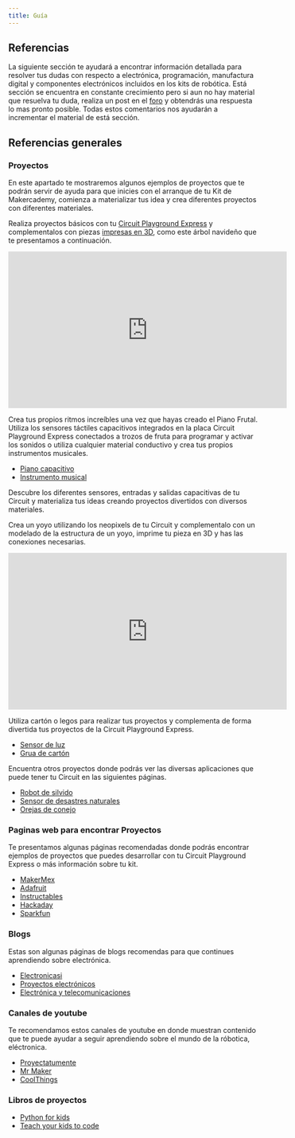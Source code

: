 ```yaml
---
title: Guía
---
```

## Referencias
La siguiente sección te ayudará a encontrar información detallada para resolver tus dudas con respecto a electrónica, programación, manufactura digital y componentes electrónicos incluidos en los kits de robótica.
Está sección se encuentra en constante crecimiento pero si aun no hay material que resuelva tu duda, realiza un post en el [foro](http://makermex.com/forum/makercademy-124) y obtendrás una respuesta lo mas pronto posible.
Todas estos comentarios nos ayudarán a incrementar el material de está sección.


## Referencias generales
### Proyectos 
En este apartado te mostraremos algunos ejemplos de proyectos que te podrán servir de ayuda para que inicies con el arranque de tu Kit de Makercademy, comienza a materializar tus idea y crea diferentes proyectos con diferentes materiales.

Realiza proyectos básicos con tu [Circuit Playground Express](http://learn.makercademy.com/modules/referencias/cpx/) y complementalos con piezas [impresas en 3D](http://learn.makercademy.com/modules/referencias/Impresion3D/), como este árbol navideño que te presentamos a continuación.
<iframe width="560" height="315" src="https://www.youtube.com/embed/9Ey22pLd3n8" frameborder="0" allow="accelerometer; autoplay; encrypted-media; gyroscope; picture-in-picture" allowfullscreen></iframe>

Crea tus propios ritmos increíbles una vez que hayas creado el Piano Frutal. Utiliza los sensores táctiles capacitivos integrados en la placa Circuit Playground Express conectados a trozos de fruta para programar y activar los sonidos o utiliza cualquier material conductivo y crea tus propios instrumentos musicales. 
- [Piano capacitivo](http://learn.makercademy.com/modules/referencias/Impresion3D/)
- [Instrumento musical](https://www.youtube.com/watch?v=WNB-ImD3eZ4)

Descubre los diferentes sensores, entradas y salidas capacitivas de tu Circuit y materializa tus ideas creando proyectos divertidos con diversos materiales.

Crea un yoyo utilizando los neopixels de tu Circuit y complementalo con un modelado de la estructura de un yoyo, imprime tu pieza en 3D y has las conexiones necesarias.
<iframe width="560" height="315" src="https://www.youtube.com/embed/CDZkRf4xXTg" frameborder="0" allow="accelerometer; autoplay; encrypted-media; gyroscope; picture-in-picture" allowfullscreen></iframe>

Utiliza cartón o legos para realizar tus proyectos y complementa de forma divertida tus proyectos de la Circuit Playground Express. 
- [Sensor de luz](https://www.youtube.com/watch?v=k4LbZrmseO4)
- [Grua de cartón](https://www.youtube.com/watch?v=d88VJP7LGy0)

Encuentra otros proyectos donde podrás ver las diversas aplicaciones que puede tener tu Circuit en las siguientes páginas.
- [Robot de silvido](https://www.youtube.com/watch?v=Z5jgWYZvavE)
- [Sensor de desastres naturales](https://www.youtube.com/watch?v=QJrkLUsTELQ9)
- [Orejas de conejo](https://www.youtube.com/watch?v=-e9c_cxSAGQ)

### Paginas web para encontrar Proyectos

Te presentamos algunas páginas recomendadas donde podrás encontrar ejemplos de proyectos que puedes desarrollar con tu Circuit Playground Express o más información sobre tu kit.

- [MakerMex](http://www.makermex.com/blog/educacion-maker-3)
- [Adafruit](https://adafruit.com)
- [Instructables](https://www.instructables.com/)
- [Hackaday](https://hackaday.com)
- [Sparkfun](https://sparkfun.com)

### Blogs

Estas son algunas páginas de blogs recomendas para que continues aprendiendo sobre electrónica.

- [Electronicasi](http://www.electronicasi.com/)
- [Proyectos electrónicos](http://proyectoselectronics.blogspot.com/)
- [Electrónica y telecomunicaciones](http://electronicaytelecomunicaciones-jc.blogspot.com/2017/08/proyectos-electronicos-pdf.html)

### Canales de youtube

Te recomendamos estos canales de youtube en donde muestran contenido que te puede ayudar a seguir aprendiendo sobre el mundo de la róbotica, eléctronica.
- [Proyectatumente](https://www.youtube.com/channel/UCtn__bQnuqeFU-BDqd6cb5Q)
- [Mr Maker](https://www.youtube.com/channel/UCg8gyknDT6PKomqpHPFYlog)
- [CoolThings](https://www.youtube.com/channel/UCkaTwKDLAU_4ArYp5G-sd5Q)

### Libros de proyectos

- [Python for kids](https://jasonrbriggs.com/python-for-kids/)
- [Teach your kids to code](http://teachyourkidstocode.com/)
